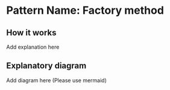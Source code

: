 # Pattern Name: Factory method

## How it works

Add explanation here

## Explanatory diagram

Add diagram here (Please use mermaid)

